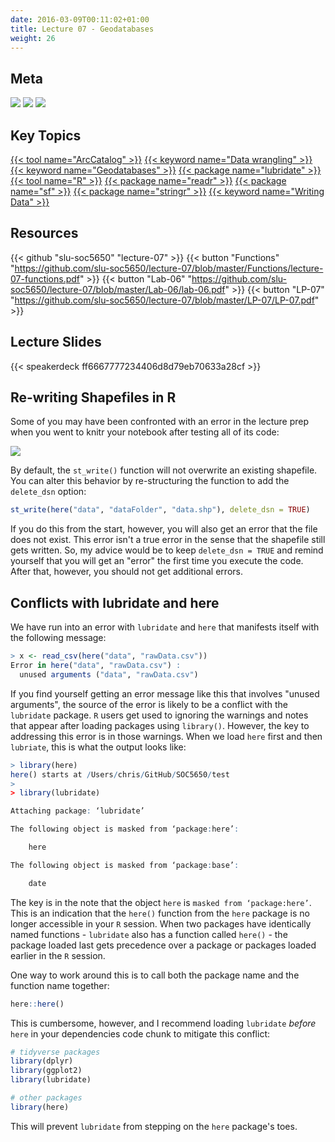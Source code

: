 ```yaml
---
date: 2016-03-09T00:11:02+01:00
title: Lecture 07 - Geodatabases
weight: 26
---
```


## Meta
![](https://img.shields.io/badge/semester-spring%202018-orange.svg) ![](https://img.shields.io/badge/release-updated-brightgreen.svg) [![](https://img.shields.io/badge/last%20update-2018--03--30-brightgreen.svg)](https://github.com/slu-soc5650/lecture-07/blob/master/NEWS_SITE.md)

## Key Topics
[{{< tool name="ArcCatalog" >}}](/topic-index/#a-d)
[{{< keyword name="Data wrangling" >}}](/topic-index/#a-d)
[{{< keyword name="Geodatabases" >}}](/topic-index/#e-h)
[{{< package name="lubridate" >}}](/topic-index/#q-t)
[{{< tool name="R" >}}](/topic-index/#q-t)
[{{< package name="readr" >}}](/topic-index/#q-t)
[{{< package name="sf" >}}](/topic-index/#q-t)
[{{< package name="stringr" >}}](/topic-index/#q-t)
[{{< keyword name="Writing Data" >}}](/topic-index/#u-z)

## Resources

{{< github "slu-soc5650" "lecture-07" >}}
{{< button "Functions" "https://github.com/slu-soc5650/lecture-07/blob/master/Functions/lecture-07-functions.pdf" >}}
{{< button "Lab-06" "https://github.com/slu-soc5650/lecture-07/blob/master/Lab-06/lab-06.pdf" >}}
{{< button "LP-07" "https://github.com/slu-soc5650/lecture-07/blob/master/LP-07/LP-07.pdf" >}}

## Lecture Slides
<p> </p>
{{< speakerdeck ff6667777234406d8d79eb70633a28cf >}}

## Re-writing Shapefiles in R
Some of you may have been confronted with an error in the lecture prep when you went to knitr your notebook after testing all of its code:

![](/images/knitrSfError.png)

By default, the `st_write()` function will not overwrite an existing shapefile. You can alter this behavior by re-structuring the function to add the `delete_dsn` option:

```r
st_write(here("data", "dataFolder", "data.shp"), delete_dsn = TRUE)
```

If you do this from the start, however, you will also get an error that the file does not exist. This error isn't a true error in the sense that the shapefile still gets written. So, my advice would be to keep `delete_dsn = TRUE` and remind yourself that you will get an "error" the first time you execute the code. After that, however, you should not get additional errors.

## Conflicts with lubridate and here
We have run into an error with `lubridate` and `here` that manifests itself with the following message:

```r
> x <- read_csv(here("data", "rawData.csv"))
Error in here("data", "rawData.csv") : 
  unused arguments ("data", "rawData.csv")
```

If you find yourself getting an error message like this that involves "unused arguments", the source of the error is likely to be a conflict with the `lubridate` package. `R` users get used to ignoring the warnings and notes that appear after loading packages using `library()`. However, the key to addressing this error is in those warnings. When we load `here` first and then `lubriate`, this is what the output looks like:

```r
> library(here)
here() starts at /Users/chris/GitHub/SOC5650/test
>
> library(lubridate)

Attaching package: ‘lubridate’

The following object is masked from ‘package:here’:

    here

The following object is masked from ‘package:base’:

    date
```

The key is in the note that the object `here` is `masked from ‘package:here’`. This is an indication that the `here()` function from the `here` package is no longer accessible in your `R` session. When two packages have identically named functions - `lubridate` also has a function called `here()` - the package loaded last gets precedence over a package or packages loaded earlier in the `R` session. 

One way to work around this is to call both the package name and the function name together: 

```r
here::here()
```

This is cumbersome, however, and I recommend loading `lubridate` *before* `here` in your dependencies code chunk to mitigate this conflict:

```r
# tidyverse packages
library(dplyr)
library(ggplot2)
library(lubridate)

# other packages
library(here)
```

This will prevent `lubridate` from stepping on the `here` package's toes.